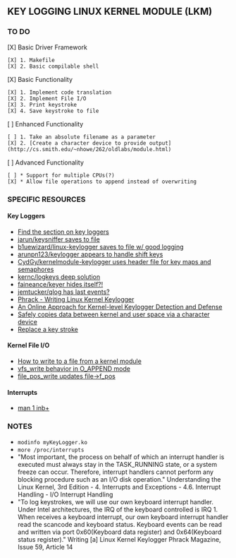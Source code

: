 ## KEY LOGGING LINUX KERNEL MODULE (LKM)

### TO DO
[X] Basic Driver Framework

    [X] 1. Makefile    
    [X] 2. Basic compilable shell
    
[X] Basic Functionality

    [X] 1. Implement code translation
    [X] 2. Implement File I/O
    [X] 3. Print keystroke
    [X] 4. Save keystroke to file
    
[ ] Enhanced Functionality

    [ ] 1. Take an absolute filename as a parameter
    [X] 2. [Create a character device to provide output](http://cs.smith.edu/~nhowe/262/oldlabs/module.html)
    
[ ] Advanced Functionality

    [ ] * Support for multiple CPUs(?)
    [X] * Allow file operations to append instead of overwriting

### SPECIFIC RESOURCES

#### Key Loggers

- [Find the section on key loggers](derekmolloy.ie/writing-a-linux-kernel-module-part-1-introduction/)
- [jarun/keysniffer saves to file](https://github.com/jarun/keysniffer/blob/master/keysniffer.c)
- [b1uewizard/linux-keylogger saves to file w/ good logging](https://github.com/b1uewizard/linux-keylogger/blob/master/kb.c)
- [arunpn123/keylogger appears to handle shift keys](https://github.com/arunpn123/keylogger/blob/master/keylogger.c)
- [CydGy/kernelmodule-keylogger uses header file for key maps and semaphores](https://github.com/CydGy/kernelmodule-keylogger/blob/master/keylogger.c)
- [kernc/logkeys deep solution](https://github.com/kernc/logkeys)
- [faineance/keyer hides itself?!](https://github.com/faineance/keyer)
- [jemtucker/qlog has last events?](https://github.com/jemtucker/qlog/blob/master/src/keylogger.c)
- [Phrack - Writing Linux Kernel Keylogger](http://phrack.org/issues/59/14.html)
- [An Online Approach for Kernel-level Keylogger Detection and Defense](https://pdfs.semanticscholar.org/37ea/54247bb3bedd356f5171ee5f8e1a83662dfc.pdf)
- [Safely copies data between kernel and user space via a character device](https://0x00sec.org/t/linux-keylogger-and-notification-chains/4566)
- [Replace a key stroke](https://stackoverflow.com/questions/33836541/linux-kernel-how-to-capture-a-key-press-and-replace-it-with-another-key)

#### Kernel File I/O

- [How to write to a file from a kernel module](http://krishnamohanlinux.blogspot.com/2013/12/how-to-write-to-file-from-kernel-module.html)
- [vfs_write behavior in O_APPEND mode](https://stackoverflow.com/questions/35451081/linux-kernel-is-vfs-write-thread-safe)
- [file_pos_write updates file->f_pos](https://elixir.bootlin.com/linux/latest/source/fs/read_write.c#L584)

#### Interrupts

- [man 1 inb+](https://www.systutorials.com/docs/linux/man/1-inb/)

### NOTES

- ```modinfo myKeyLogger.ko```
- ```more /proc/interrupts```
- "Most important, the process on behalf of which an interrupt handler is executed must always stay in the TASK_RUNNING state, or a system freeze can occur. Therefore, interrupt handlers cannot perform any blocking procedure such as an I/O disk operation." Understanding the Linux Kernel, 3rd Edition - 4. Interrupts and Exceptions - 4.6. Interrupt Handling - I/O Interrupt Handling
- "To log keystrokes, we will use our own keyboard interrupt handler.  Under Intel architectures, the IRQ of the keyboard controlled is IRQ 1.  When receives a keyboard interrupt, our own keyboard interrupt handler read the scancode and keyboard status.  Keyboard events can be read and written via port 0x60(Keyboard data register) and 0x64(Keyboard status register)." Writing [a] Linux Kernel Keylogger 
Phrack Magazine, Issue 59, Article 14
